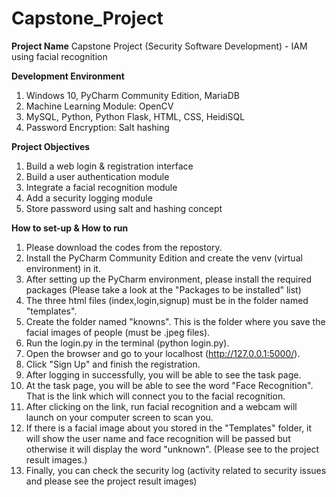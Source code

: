 # Capstone_Project

**Project Name**
Capstone Project (Security Software Development) - IAM using facial recognition

**Development Environment**
1. Windows 10, PyCharm Community Edition, MariaDB
2. Machine Learning Module: OpenCV
3. MySQL, Python, Python Flask, HTML, CSS, HeidiSQL
4. Password Encryption: Salt hashing

**Project Objectives**
1. Build a web login & registration interface
2. Build a user authentication module
3. Integrate a facial recognition module
4. Add a security logging module
5. Store password using salt and hashing concept

**How to set-up & How to run**
1. Please download the codes from the repostory.
2. Install the PyCharm Community Edition and create the venv (virtual environment) in it.
3. After setting up the PyCharm environment, please install the required packages (Please take a look at the "Packages to be installed" list)
4. The three html files (index,login,signup) must be in the folder named "templates".
5. Create the folder named "knowns". This is the folder where you save the facial images of people (must be .jpeg files).
6. Run the login.py in the terminal (python login.py).
7. Open the browser and go to your localhost (http://127.0.0.1:5000/).
8. Click "Sign Up" and finish the registration.
9. After logging in successfully, you will be able to see the task page.
10. At the task page, you will be able to see the word "Face Recognition". That is the link which will connect you to the facial recognition.
11. After clicking on the link, run facial recognition and a webcam will launch on your computer screen to scan you. 
12. If there is a facial image about you stored in the "Templates" folder, it will show the user name and face recognition will be passed but otherwise it will display the word "unknown". (Please see to the project result images.)
13. Finally, you can check the security log (activity related to security issues and please see the project result images)
